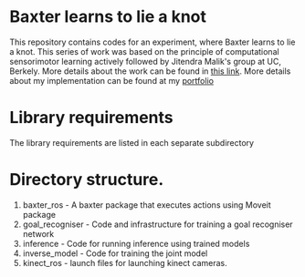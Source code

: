 # Baxter learns to lie a knot
This repository contains codes for an experiment, where Baxter learns to lie a knot. This
series of work was based on the principle of computational sensorimotor learning actively
followed by Jitendra Malik's group at UC, Berkely. More details about the work can be found in 
[this link](https://pathak22.github.io/zeroshot-imitation/). More details about my implementation
can be found at my [portfolio](https://senthilpalanisamy.github.io./)

# Library requirements
The library requirements are listed in each separate subdirectory

# Directory structure.
1. baxter_ros - A baxter package that executes actions using Moveit package
2. goal_recogniser - Code and infrastructure for training a goal recogniser network
3. inference - Code for running inference using trained models
4. inverse_model - Code for training the joint model 
5. kinect_ros - launch files for launching kinect cameras.
